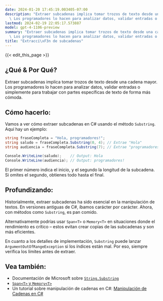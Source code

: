 ```yaml
---
date: 2024-01-20 17:45:19.003405-07:00
description: "Extraer subcadenas implica tomar trozos de texto desde una cadena mayor.\
  \ Los programadores lo hacen para analizar datos, validar entradas o simplemente\u2026"
lastmod: 2024-02-19 22:05:17.573887
model: gpt-4-1106-preview
summary: "Extraer subcadenas implica tomar trozos de texto desde una cadena mayor.\
  \ Los programadores lo hacen para analizar datos, validar entradas o simplemente\u2026"
title: "Extracci\xF3n de subcadenas"
---
```


{{< edit_this_page >}}

## ¿Qué & Por Qué?
Extraer subcadenas implica tomar trozos de texto desde una cadena mayor. Los programadores lo hacen para analizar datos, validar entradas o simplemente para trabajar con partes específicas de texto de forma más cómoda.

## Cómo hacerlo:
Vamos a ver cómo extraer subcadenas en C# usando el método `Substring`. Aquí hay un ejemplo:

```C#
string fraseCompleta = "Hola, programadores!";
string saludo = fraseCompleta.Substring(0, 4); // Extrae "Hola"
string audiencia = fraseCompleta.Substring(7); // Extrae "programadores!"

Console.WriteLine(saludo);    // Output: Hola
Console.WriteLine(audiencia); // Output: programadores!
```

El primer número indica el inicio, y el segundo la longitud de la subcadena. Si omites el segundo, obtienes todo hasta el final.

## Profundizando:
Historialmente, extraer subcadenas ha sido esencial en la manipulación de textos. En versiones antiguas de C#, íbamos carácter por carácter. Ahora, con métodos como `Substring`, es pan comido.

Alternativamente podrías usar `Span<T>` o `Memory<T>` en situaciones donde el rendimiento es crítico – estos evitan crear copias de las subcadenas y son más eficientes.

En cuanto a los detalles de implementación, `Substring` puede lanzar `ArgumentOutOfRangeException` si los índices están mal. Por eso, siempre verifica los límites antes de extraer.

## Vea también:
- Documentación de Microsoft sobre [`String.Substring`](https://docs.microsoft.com/en-us/dotnet/api/system.string.substring?view=net-6.0)
- [`Span<T>` y `Memory<T>`](https://docs.microsoft.com/en-us/dotnet/standard/memory-and-spans/memory-t-usage-guidelines)
- Un tutorial sobre manipulación de cadenas en C#: [Manipulación de Cadenas en C#](https://docs.microsoft.com/en-us/dotnet/csharp/programming-guide/strings/)

